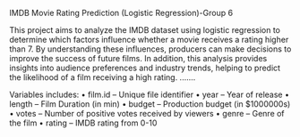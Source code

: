 IMDB Movie Rating Prediction (Logistic Regression)-Group 6

This project aims to analyze the IMDB dataset using logistic regression to determine which factors influence whether a movie receives a rating higher than 7.
By understanding these influences, producers can make decisions to improve the success of future films. 
In addition, this analysis provides insights into audience preferences and industry trends, helping to predict the likelihood of a film receiving a high rating.
.......

Variables includes:
• film.id – Unique file identifier
• year – Year of release
• length – Film Duration (in min)
• budget – Production budget (in $1000000s)
• votes – Number of positive votes received by viewers
• genre – Genre of the film
• rating – IMDB rating from 0-10
